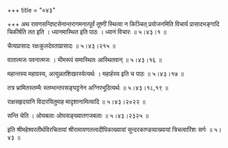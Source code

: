+++
title = "०४३"

+++
अथ रावणसन्दिष्टसेनान्तरागमनात्पूर्वं तूष्णीं स्थित्वा न किञ्चित् प्रयोजनमिति विचार्य प्रासादभङ्गादि चिकीर्षति तत इति । ध्यानमास्थित इति पाठः । ध्यानं विचारः  ॥  ५।४३।१  ॥   

  

चैत्यप्रासादः रक्षःकुलदेवताप्रासादः  ॥  ५।४३।२१५  ॥   

  

वातात्मजः पवनात्मजः । भीमरूपं समास्थितः आस्थितवान्  ॥  ५।४३।१६  ॥   

  

महान्तस्य महाग्रस्य, अत्युन्नतशिखरस्येत्यर्थः । महार्हस्य इति च पाठः  ॥  ५।४३।१७  ॥   

  

तत्र भ्रामितस्तम्भैः स्तम्भान्तरसङ्घट्टनेन अग्निरभूदित्यर्थः  ॥  ५।४३।१८,१९  ॥   

  

राक्षसहृदयानि विदारयितुमाह मादृशानामित्यादि  ॥  ५।४३।२०२२  ॥   

  

सन्ति चेति । ओघबलाः ओघसङ्ख्यातगजबलाः  ॥  ५।४३।२३२५  ॥   

  

इति श्रीमहेश्वरतीर्थविरचितायां श्रीरामायणतत्त्वदीपिकाख्यायां सुन्दरकाण्डव्याख्यायां त्रिचत्वारिंशः सर्गः  ॥  ५।४३  ॥   

  

